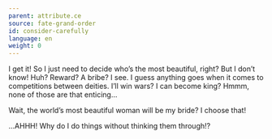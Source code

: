 ```yaml
---
parent: attribute.ce
source: fate-grand-order
id: consider-carefully
language: en
weight: 0
---
```


I get it!
So I just need to decide who’s the most beautiful, right?
But I don’t know!
Huh? Reward? A bribe?
I see. I guess anything goes when it comes to competitions between deities.
I’ll win wars? I can become king?
Hmmm, none of those are that enticing…

Wait, the world’s most beautiful woman will be my bride?
I choose that!

…AHHH! Why do I do things without thinking them through!?
